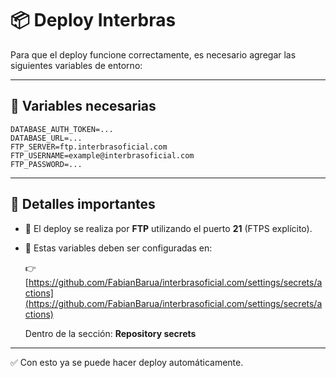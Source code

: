 # 📦 Deploy Interbras

Para que el deploy funcione correctamente, es necesario agregar las siguientes variables de entorno:

---

## 🔐 Variables necesarias

```env
DATABASE_AUTH_TOKEN=...
DATABASE_URL=...
FTP_SERVER=ftp.interbrasoficial.com
FTP_USERNAME=example@interbrasoficial.com
FTP_PASSWORD=...
```

---

## 📌 Detalles importantes

- 🔁 El deploy se realiza por **FTP** utilizando el puerto **21** (FTPS explícito).
- 📁 Estas variables deben ser configuradas en:

  👉 [https://github.com/FabianBarua/interbrasoficial.com/settings/secrets/actions](https://github.com/FabianBarua/interbrasoficial.com/settings/secrets/actions)

  Dentro de la sección: **Repository secrets**

---

✅ Con esto ya se puede hacer deploy automáticamente.
